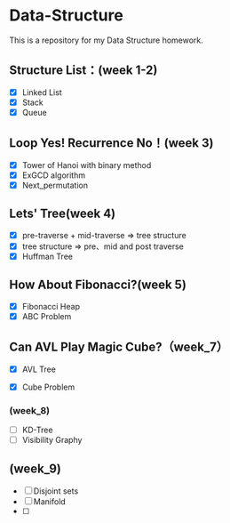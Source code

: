 # Data-Structure
This is a repository for my Data Structure homework.





## Structure List：(week 1-2)

* [x] Linked List
* [x] Stack
* [x] Queue<T>

## Loop Yes! Recurrence No！(week 3)

* [x] Tower of Hanoi with binary method
* [x] ExGCD algorithm
* [x] Next_permutation

## Lets' Tree(week 4)

* [x] pre-traverse + mid-traverse $\Rightarrow$ tree structure
* [x] tree structure $\Rightarrow$ pre、mid and post traverse
* [x] Huffman Tree

## How About Fibonacci?(week 5)

* [x] Fibonacci Heap
* [x] ABC Problem

## Can AVL Play Magic Cube?（week_7）

* [x] AVL Tree
* [x] Cube Problem



### (week_8)

* [ ] KD-Tree
* [ ] Visibility Graphy

## (week_9)

* [ ] Disjoint sets
* [ ] Manifold
* [ ] 